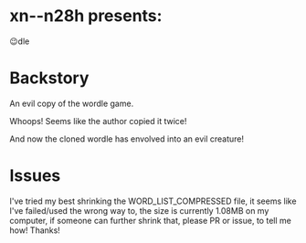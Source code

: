 # xn--n28h presents:
😉dle
# Backstory
An evil copy of the wordle game.

Whoops! Seems like the author copied it twice!

And now the cloned wordle has envolved into an evil creature!

# Issues
I've tried my best shrinking the WORD_LIST_COMPRESSED file, it seems like I've failed/used the wrong way to,
the size is currently 1.08MB on my computer, if someone can further shrink that, please PR or issue, to tell me how!
Thanks!
